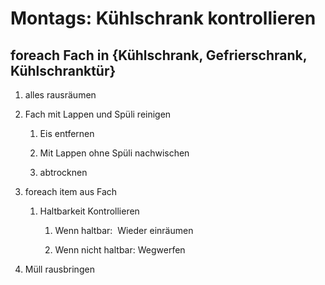 # Montags: Kühlschrank kontrollieren

## foreach Fach in {Kühlschrank, Gefrierschrank, Kühlschranktür}

1. alles rausräumen

2. Fach mit Lappen und Spüli reinigen

   1. Eis entfernen

   2. Mit Lappen ohne Spüli nachwischen

   3. abtrocknen

3. foreach item aus Fach

   1. Haltbarkeit Kontrollieren

      1. Wenn haltbar:  Wieder einräumen

      2. Wenn nicht haltbar: Wegwerfen

4. Müll rausbringen
